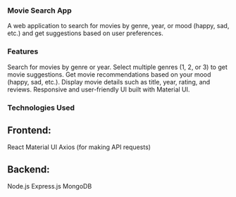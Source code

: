 ### Movie Search App
A web application to search for movies by genre, year, or mood (happy, sad, etc.) and get suggestions based on user preferences.

### Features
Search for movies by genre or year.
Select multiple genres (1, 2, or 3) to get movie suggestions.
Get movie recommendations based on your mood (happy, sad, etc.).
Display movie details such as title, year, rating, and reviews.
Responsive and user-friendly UI built with Material UI.

### Technologies Used
## Frontend:

React
Material UI
Axios (for making API requests)

## Backend:

Node.js
Express.js
MongoDB
